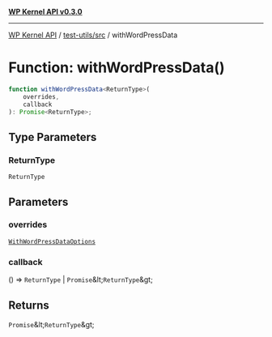 [**WP Kernel API v0.3.0**](../../../README.md)

---

[WP Kernel API](../../../README.md) / [test-utils/src](../README.md) / withWordPressData

# Function: withWordPressData()

```ts
function withWordPressData<ReturnType>(
	overrides,
	callback
): Promise<ReturnType>;
```

## Type Parameters

### ReturnType

`ReturnType`

## Parameters

### overrides

[`WithWordPressDataOptions`](../interfaces/WithWordPressDataOptions.md)

### callback

() =&gt; `ReturnType` \| `Promise`\&lt;`ReturnType`\&gt;

## Returns

`Promise`\&lt;`ReturnType`\&gt;
